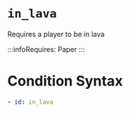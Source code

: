 # `in_lava`

Requires a player to be in lava

:::infoRequires:
Paper
:::

# Condition Syntax
```yaml
- id: in_lava
```
